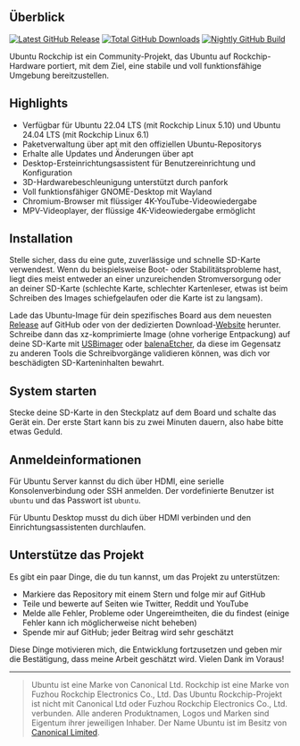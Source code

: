 ## Überblick

[![Latest GitHub Release](https://img.shields.io/github/release/Joshua-Riek/ubuntu-rockchip.svg?label=Latest%20Release)](https://github.com/ManfredAabye/ubuntu-rockchip/releases/latest)
[![Total GitHub Downloads](https://img.shields.io/github/downloads/Joshua-Riek/ubuntu-rockchip/total.svg?&color=E95420&label=Total%20Downloads)](https://github.com/ManfredAabye/ubuntu-rockchip/releases)
[![Nightly GitHub Build](https://github.com/ManfredAabye/ubuntu-rockchip/actions/workflows/nightly.yml/badge.svg)](https://github.com/ManfredAabye/ubuntu-rockchip/actions/workflows/nightly.yml)

Ubuntu Rockchip ist ein Community-Projekt, das Ubuntu auf Rockchip-Hardware portiert, mit dem Ziel, eine stabile und voll funktionsfähige Umgebung bereitzustellen.

## Highlights

* Verfügbar für Ubuntu 22.04 LTS (mit Rockchip Linux 5.10) und Ubuntu 24.04 LTS (mit Rockchip Linux 6.1)
* Paketverwaltung über apt mit den offiziellen Ubuntu-Repositorys
* Erhalte alle Updates und Änderungen über apt
* Desktop-Ersteinrichtungsassistent für Benutzereinrichtung und Konfiguration
* 3D-Hardwarebeschleunigung unterstützt durch panfork
* Voll funktionsfähiger GNOME-Desktop mit Wayland
* Chromium-Browser mit flüssiger 4K-YouTube-Videowiedergabe
* MPV-Videoplayer, der flüssige 4K-Videowiedergabe ermöglicht

## Installation

Stelle sicher, dass du eine gute, zuverlässige und schnelle SD-Karte verwendest. Wenn du beispielsweise Boot- oder Stabilitätsprobleme hast, liegt dies meist entweder an einer unzureichenden Stromversorgung oder an deiner SD-Karte (schlechte Karte, schlechter Kartenleser, etwas ist beim Schreiben des Images schiefgelaufen oder die Karte ist zu langsam).

Lade das Ubuntu-Image für dein spezifisches Board aus dem neuesten [Release](https://github.com/ManfredAabye/ubuntu-rockchip/releases) auf GitHub oder von der dedizierten Download-[Website](https://joshua-riek.github.io/ubuntu-rockchip-download/) herunter. Schreibe dann das xz-komprimierte Image (ohne vorherige Entpackung) auf deine SD-Karte mit [USBimager](https://bztsrc.gitlab.io/usbimager/) oder [balenaEtcher](https://www.balena.io/etcher), da diese im Gegensatz zu anderen Tools die Schreibvorgänge validieren können, was dich vor beschädigten SD-Karteninhalten bewahrt.

## System starten

Stecke deine SD-Karte in den Steckplatz auf dem Board und schalte das Gerät ein. Der erste Start kann bis zu zwei Minuten dauern, also habe bitte etwas Geduld.

## Anmeldeinformationen

Für Ubuntu Server kannst du dich über HDMI, eine serielle Konsolenverbindung oder SSH anmelden. Der vordefinierte Benutzer ist `ubuntu` und das Passwort ist `ubuntu`.

Für Ubuntu Desktop musst du dich über HDMI verbinden und den Einrichtungsassistenten durchlaufen.

## Unterstütze das Projekt

Es gibt ein paar Dinge, die du tun kannst, um das Projekt zu unterstützen:

* Markiere das Repository mit einem Stern und folge mir auf GitHub
* Teile und bewerte auf Seiten wie Twitter, Reddit und YouTube
* Melde alle Fehler, Probleme oder Ungereimtheiten, die du findest (einige Fehler kann ich möglicherweise nicht beheben)
* Spende mir auf GitHub; jeder Beitrag wird sehr geschätzt

Diese Dinge motivieren mich, die Entwicklung fortzusetzen und geben mir die Bestätigung, dass meine Arbeit geschätzt wird. Vielen Dank im Voraus!

---
> Ubuntu ist eine Marke von Canonical Ltd. Rockchip ist eine Marke von Fuzhou Rockchip Electronics Co., Ltd. Das Ubuntu Rockchip-Projekt ist nicht mit Canonical Ltd oder Fuzhou Rockchip Electronics Co., Ltd. verbunden. Alle anderen Produktnamen, Logos und Marken sind Eigentum ihrer jeweiligen Inhaber. Der Name Ubuntu ist im Besitz von [Canonical Limited](https://ubuntu.com/).

